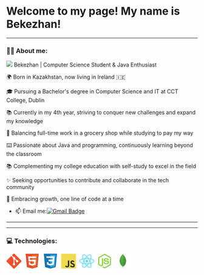 
# Welcome to my page! My name is Bekezhan!

---

### :man_technologist: About me:

<img src="https://media.giphy.com/media/WUlplcMpOCEmTGBtBW/giphy.gif" width="30px"> Bekezhan | Computer Science Student & Java Enthusiast 

🌍 Born in Kazakhstan, now living in Ireland 🇮🇪

🎓 Pursuing a Bachelor's degree in Computer Science and IT at CCT College, Dublin

📚 Currently in my 4th year, striving to conquer new challenges and expand my knowledge

💼 Balancing full-time work in a grocery shop while studying to pay my way

⌨️ Passionate about Java and programming, continuously learning beyond the classroom

📚 Complementing my college education with self-study to excel in the field

✨ Seeking opportunities to contribute and collaborate in the tech community

🌱 Embracing growth, one line of code at a time


- :mailbox: Email me:[![Gmail Badge](https://img.shields.io/badge/-Gmail-red?style=flat&logo=Gmail&logoColor=white)](mailto:abdykarimovbekezhan@gmail.com)

---

---

### 💻 Technologies:

<div>
  <img src="https://github.com/devicons/devicon/blob/master/icons/git/git-original.svg" title="git" alt="git" width="40" height="40"/>&nbsp
  <img src="https://github.com/devicons/devicon/blob/master/icons/html5/html5-original.svg" title="html5" alt="html5" width="40" height="40"/>&nbsp
  <img src="https://github.com/devicons/devicon/blob/master/icons/css3/css3-original.svg" title="css" alt="css" width="40" height="40"/>&nbsp
  <img src="https://github.com/devicons/devicon/blob/master/icons/javascript/javascript-original.svg" title="javascript" alt="javascript" width="40" height="40"/>&nbsp
  <img src="https://github.com/devicons/devicon/blob/master/icons/react/react-original.svg" title="reactjs" alt="reactjs" width="40" height="40"/>&nbsp
  <img src="https://github.com/devicons/devicon/blob/master/icons/nodejs/nodejs-original.svg" title="nodejs" alt="nodejs" width="40" height="40"/>&nbsp
  <img src="https://github.com/devicons/devicon/blob/master/icons/mongodb/mongodb-original.svg" title="mongodb" alt="mongodb" width="40" height="40"/>&nbsp
</div>

